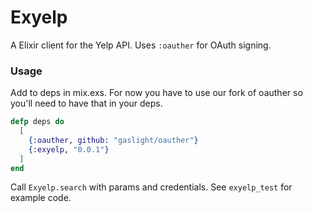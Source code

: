 Exyelp
======

A Elixir client for the Yelp API. Uses `:oauther` for OAuth signing.

### Usage

Add to deps in mix.exs. For now you have to use our fork of oauther so
you'll need to have that in your deps.

```elixir
defp deps do
  [
    {:oauther, github: "gaslight/oauther"}
    {:exyelp, "0.0.1"}
  ]
end
```

Call `Exyelp.search` with params and credentials. See `exyelp_test` for example code.
